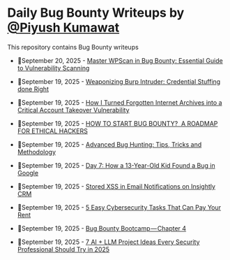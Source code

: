 # Daily Bug Bounty Writeups by [@Piyush Kumawat](https://twitter.com/piyush_supiy) 
This repository contains Bug Bounty writeups

<!-- BLOG-POST-LIST:START -->
 - 💯September 20, 2025 - [Master WPScan in Bug Bounty: Essential Guide to Vulnerability Scanning](https://medium.com/meetcyber/master-wpscan-in-bug-bounty-essential-guide-to-vulnerability-scanning-6c68a4a19b3a?source=rss------bug_bounty-5) 

 - 💯September 19, 2025 - [Weaponizing Burp Intruder: Credential Stuffing done Right](https://medium.com/@dr_1n-ctrl/weaponizing-burp-intruder-credential-stuffing-done-right-f91fa3121bb9?source=rss------bug_bounty-5) 

 - 💯September 19, 2025 - [How I Turned Forgotten Internet Archives into a Critical Account Takeover Vulnerability](https://medium.com/@ahmednasser211022/how-i-turned-forgotten-internet-archives-into-a-critical-account-takeover-vulnerability-9cfc846f0685?source=rss------bug_bounty-5) 

 - 💯September 19, 2025 - [HOW TO START BUG BOUNTY? ‍ A ROADMAP FOR ETHICAL HACKERS](https://medium.com/@loeyberryp/how-to-start-bug-bounty-a-roadmap-for-ethical-hackers-f26363317205?source=rss------bug_bounty-5) 

 - 💯September 19, 2025 - [Advanced Bug Hunting: Tips, Tricks and Methodology](https://osintteam.blog/advanced-bug-hunting-tips-tricks-and-methodology-9962b05ee740?source=rss------bug_bounty-5) 

 - 💯September 19, 2025 - [Day 7: How a 13-Year-Old Kid Found a Bug in Google](https://medium.com/@viratavi1223/how-a-13-year-old-kid-found-a-bug-in-google-086fcd84227a?source=rss------bug_bounty-5) 

 - 💯September 19, 2025 - [Stored XSS in Email Notifications on Insightly CRM](https://medium.com/@regan_temudo/stored-xss-in-email-notifications-on-insightly-crm-8088ab4eaa2c?source=rss------bug_bounty-5) 

 - 💯September 19, 2025 - [5 Easy Cybersecurity Tasks That Can Pay Your Rent](https://medium.com/meetcyber/5-easy-cybersecurity-tasks-that-can-pay-your-rent-159432b2d71a?source=rss------bug_bounty-5) 

 - 💯September 19, 2025 - [Bug Bounty Bootcamp — Chapter 4](https://clawshea.medium.com/bug-bounty-bootcamp-chapter-4-653b232a34d6?source=rss------bug_bounty-5) 

 - 💯September 19, 2025 - [7 AI + LLM Project Ideas Every Security Professional Should Try in 2025](https://medium.com/@paritoshblogs/7-ai-llm-project-ideas-every-security-professional-should-try-in-2025-abc154cebeb4?source=rss------bug_bounty-5) 
<!-- BLOG-POST-LIST:END -->
